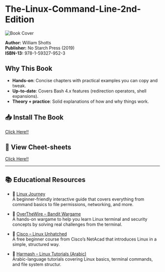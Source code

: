 # The-Linux-Command-Line-2nd-Edition
![Book Cover](https://m.media-amazon.com/images/I/81v21VRpJJL.jpg)

**Author:** William Shotts  
**Publisher:** No Starch Press (2019)  
**ISBN-13:** 978-1-59327-952-3  

## Why This Book

- **Hands-on**: Concise chapters with practical examples you can copy and tweak.  
- **Up-to-date**: Covers Bash 4.x features (redirection operators, shell expansions).  
- **Theory + practice**: Solid explanations of how and why things work. 

## 📥 Install The Book 

[Click Here!!](https://github.com/Bakr-Ht/University-Alahlia-Linux/raw/main/Linux-command-line.pdf)
## 🐧 View Cheet-sheets
[Click Here!!](Cheat-sheets/)


---

## 📚 Educational Resources

- 🔗 [Linux Journey](https://linuxjourney.com/)  
  A beginner-friendly interactive guide that covers everything from command basics to file permissions, networking, and more.

- 🔗 [OverTheWire – Bandit Wargame](https://overthewire.org/wargames/bandit/bandit0.html)  
  A hands-on wargame to help you learn Linux terminal and security concepts by solving real challenges from the terminal.

- 🔗 [Cisco – Linux Unhatched](https://www.netacad.com/courses/linux-unhatched?courseLang=en-US)  
  A free beginner course from Cisco’s NetAcad that introduces Linux in a simple, structured way.

- 🔗 [Harmash – Linux Tutorials (Arabic)](https://harmash.com/tutorials/linux/overview)  
  Arabic-language tutorials covering Linux basics, terminal commands, and file system structur.
